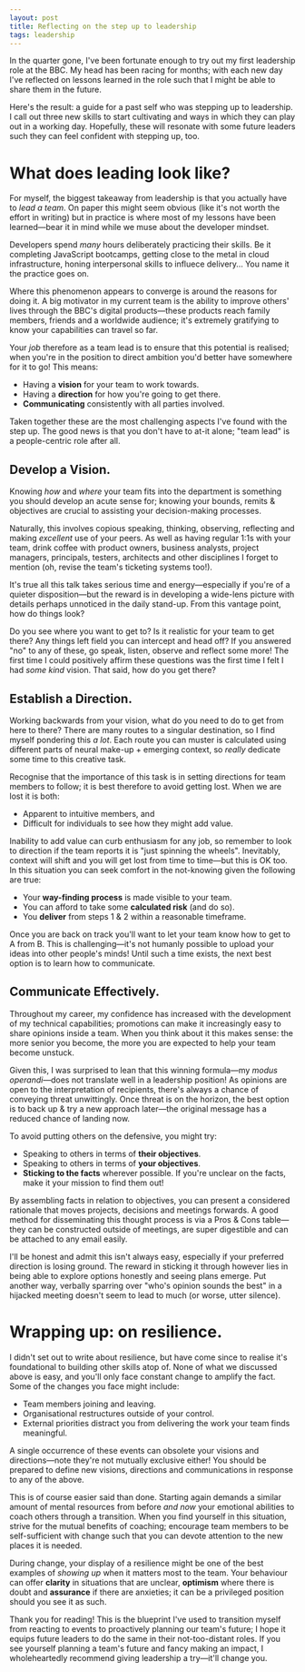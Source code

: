 ```yaml
---
layout: post
title: Reflecting on the step up to leadership
tags: leadership
---
```


In the quarter gone, I've been fortunate enough to try out my first leadership
role at the BBC. My head has been racing for months; with each new day I've
reflected on lessons learned in the role such that I might be able to share them
in the future.

Here's the result: a guide for a past self who was stepping up
to leadership. I call out three new skills to start cultivating and ways in
which they can play out in a working day. Hopefully, these will resonate with
some future leaders such they can feel confident with stepping up, too.

# What does leading look like?

For myself, the biggest takeaway from leadership is that you actually have to
_lead a team_. On paper this might seem obvious (like it's not worth the effort
in writing) but in practice is where most of my lessons have been learned—bear
it in mind while we muse about the developer mindset.

Developers spend _many_ hours deliberately practicing their skills. Be it
completing JavaScript bootcamps, getting close to the metal in cloud
infrastructure, honing interpersonal skills to influece delivery…  You name it
the practice goes on.

Where this phenomenon appears to converge is around the reasons for doing it. A
big motivator in my current team is the ability to improve others' lives through
the BBC's digital products—these products reach family members, friends and a
worldwide audience; it's extremely gratifying to know your capabilities can
travel so far.

Your _job_ therefore as a team lead is to ensure that this potential is
realised; when you're in the position to direct ambition you'd better have
somewhere for it to go! This means:

- Having a **vision** for your team to work towards.
- Having a **direction** for how you're going to get there.
- **Communicating** consistently with all parties involved.

Taken together these are the most challenging aspects I've found with the step
up. The good news is that you don't have to at-it alone; "team lead" is a
people-centric role after all.

## Develop a Vision.

Knowing _how_ and _where_ your team fits into the department is something you
should develop an acute sense for; knowing your bounds, remits & objectives are
crucial to assisting your decision-making processes.

Naturally, this involves copious speaking, thinking, observing, reflecting and
making _excellent_ use of your peers. As well as having regular 1:1s with your
team, drink coffee with product owners, business analysts, project managers,
principals, testers, architects and other disciplines I forget to mention (oh,
revise the team's ticketing systems too!).

It's true all this talk takes serious time and energy—especially if you're of
a quieter disposition—but the reward is in developing a wide-lens picture with
details perhaps unnoticed in the daily stand-up. From this vantage point, how do
things look?

Do you see where you want to get to? Is it realistic for your team to get there?
Any things left field you can intercept and head off? If you answered "no" to
any of these, go speak, listen, observe and reflect some more! The first time I
could positively affirm these questions was the first time I felt I had _some
kind_ vision. That said, how do you get there?

## Establish a Direction.

Working backwards from your vision, what do you need to do to get from here to
there? There are many routes to a singular destination, so I find myself
pondering this _a lot_. Each route you can muster is calculated using different
parts of neural make-up + emerging context, so _really_ dedicate some time to
this creative task.

Recognise that the importance of this task is in setting directions for team
members to follow; it is best therefore to avoid getting lost. When we are lost
it is both:

- Apparent to intuitive members, and
- Difficult for individuals to see how they might add value.

Inability to add value can curb enthusiasm for any job, so remember to look to
direction if the team reports it is "just spinning the wheels". Inevitably,
context will shift and you will get lost from time to time—but this is OK too.
In this situation you can seek comfort in the not-knowing given the following
are true:

- Your **way-finding process** is made visible to your team.
- You can afford to take some **calculated risk** (and do so).
- You **deliver** from steps 1 & 2 within a reasonable timeframe.

Once you are back on track you'll want to let your team know how to get to A
from B. This is challenging—it's not humanly possible to upload your ideas into
other people's minds! Until such a time exists, the next best option is to learn
how to communicate.

## Communicate Effectively.

Throughout my career, my confidence has increased with the development of my
technical capabilities; promotions can make it increasingly easy to share
opinions inside a team. When you think about it this makes sense: the more
senior you become, the more you are expected to help your team become unstuck.

Given this, I was surprised to lean that this winning formula—my _modus
operandi_—does not translate well in a leadership position! As opinions are open
to the interpretation of recipients, there's always a chance of conveying threat
unwittingly. Once threat is on the horizon, the best option is to back up & try
a new approach later—the original message has a reduced chance of landing now.

To avoid putting others on the defensive, you might try:

- Speaking to others in terms of **their objectives**.
- Speaking to others in terms of **your objectives**.
- **Sticking to the facts** wherever possible. If you're unclear on the facts, make it your mission to find them out!

By assembling facts in relation to objectives, you can present a considered
rationale that moves projects, decisions and meetings forwards. A good method
for disseminating this thought process is via a Pros & Cons table—they can be
constructed outside of meetings, are super digestible and can be attached to any
email easily.

I'll be honest and admit this isn't always easy, especially if your preferred
direction is losing ground. The reward in sticking it through however lies in
being able to explore options honestly and seeing plans emerge. Put another way,
verbally sparring over "who's opinion sounds the best" in a hijacked meeting
doesn't seem to lead to much (or worse, utter silence).

# Wrapping up: on resilience.

I didn't set out to write about resilience, but have come since to realise it's
foundational to building other skills atop of. None of what we discussed above
is easy, and you'll only face constant change to amplify the fact. Some of the
changes you face might include:

- Team members joining and leaving.
- Organisational restructures outside of your control.
- External priorities distract you from delivering the work your team finds meaningful.

A single occurrence of these events can obsolete your visions and
directions—note they're not mutually exclusive either! You should be prepared
to define new visions, directions and communications in response to any of the
above.

This is of course easier said than done. Starting again demands a similar amount
of mental resources from before _and now_ your emotional abilities to coach
others through a transition. When you find yourself in this situation, strive
for the mutual benefits of coaching; encourage team members to be
self-sufficient with change such that you can devote attention to the new places
it is needed.

During change, your display of a resilience might be one of the best examples of
_showing up_ when it matters most to the team. Your behaviour can offer
**clarity** in situations that are unclear, **optimism** where there is doubt
and **assurance** if there are anxieties; it can be a privileged position should
you see it as such.

Thank you for reading! This is the blueprint I've used to transition myself from
reacting to events to proactively planning our team's future; I hope it equips
future leaders to do the same in their not-too-distant roles. If you see
yourself planning a team's future and fancy making an impact, I wholeheartedly
recommend giving leadership a try—it'll change you.
